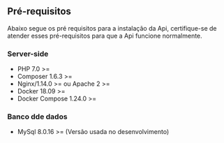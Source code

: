 ## Pré-requisitos
Abaixo segue os pré requisitos para a instalação da Api, certifique-se de atender esses pré-requisitos para 
que a Api funcione normalmente.

### Server-side
- PHP 7.0 >=
- Composer 1.6.3 >=
- Nginx/1.14.0 >= ou Apache 2 >=
- Docker 18.09 >=
- Docker Compose 1.24.0 >=

### Banco dde dados
- MySql 8.0.16 >= (Versão usada no desenvolvimento) 
